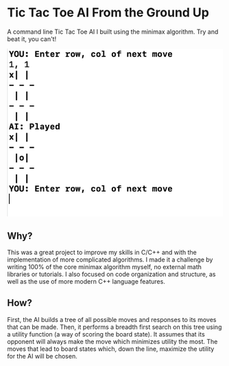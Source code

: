 # Tic Tac Toe AI From the Ground Up

A command line Tic Tac Toe AI I built using the minimax algorithm. Try and beat it, you can't!

![Demo photo](images/demo.png)

## Why?

This was a great project to improve my skills in C/C++ and with the implementation of more complicated algorithms.  I made it a challenge by writing 100% of the core minimax algorithm myself, no external math libraries or tutorials. I also focused on code organization and structure, as well as the use of more modern C++ language features.

## How?

First, the AI builds a tree of all possible moves and responses to its moves that can be made. Then, it performs a breadth first search on this tree using a utility function (a way of scoring the board state). It assumes that its opponent will always make the move which minimizes utility the most. The moves that lead to board states which, down the line, maximize the utility for the AI will be chosen. 


